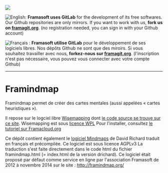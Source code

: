 [![](https://framagit.org/assets/favicon-075eba76312e8421991a0c1f89a89ee81678bcde72319dd3e8047e2a47cd3a42.ico)](https://framagit.org)

![English:](https://upload.wikimedia.org/wikipedia/commons/thumb/a/ae/Flag_of_the_United_Kingdom.svg/20px-Flag_of_the_United_Kingdom.svg.png) **Framasoft uses GitLab** for the development of its free softwares. Our Github repositories are only mirrors.
If you want to work with us, **fork us on [framagit.org](https://framagit.org)**. (no registration needed, you can sign in with your Github account)

![Français :](https://upload.wikimedia.org/wikipedia/commons/thumb/c/c3/Flag_of_France.svg/20px-Flag_of_France.svg.png) **Framasoft utilise GitLab** pour le développement de ses logiciels libres. Nos dépôts Github ne sont que des miroirs.
Si vous souhaitez travailler avec nous, **forkez-nous sur [framagit.org](https://framagit.org)**. (l'inscription n'est pas nécessaire, vous pouvez vous connecter avec votre compte Github)
* * *

Framindmap
==========

Framindmap permet de créer des cartes mentales (aussi appelées « cartes heuristiques »).

Il repose sur le logciel libre [Wisemapping](http://www.wisemapping.com/) dont [le code source se trouve sur ce site](https://bitbucket.org/wisemapping/wisemapping-open-source).
Wisemapping est sous [licence WPL](https://wisemapping.atlassian.net/wiki/pages/viewpage.action?pageId=524357)
Pour l'installer, consultez [le tutoriel sur Framacloud.org](http://framacloud.org/cultiver-son-jardin/installation-de-wisemapping/)


Ce dépôt contient également le [logiciel Mindmaps](https://github.com/drichard/mindmaps) de David Richard traduit en français et précompilée.
Ce logiciel est sous licence AGPLv3
La traduction s'est faite directement dans le code html du fichier framindmap.html (= index.html de la version drichard).
Ce logiciel était proposé par défaut comme service en ligne par l'association Framasoft de 2012 à novembre 2014 sur le site :
http://framindmap.org/


